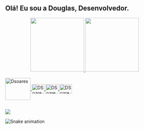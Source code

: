 ## Olá! Eu sou a Douglas, Desenvolvedor.
<div align="center">
  <a href="https://github.com/DSoares96">
  <img height="170em"  src="https://github-readme-stats.vercel.app/api?username=DSoares96&show_icons=true&theme=dracula&include_all_commits=true&count_private=true"/>
  <img height="170em"  src="https://github-readme-stats.vercel.app/api/top-langs/?username=DSoares96&layout=compact&langs_count=7&theme=dracula"/>
</div>
  <div style="display: inline_block"><br>
  <img align="center" alt="Dsoares" height="70" width="80" src="https://1000logos.net/wp-content/uploads/2021/12/Dynamics-365-logo-500x281.png">       
  <img align="center" alt="DSoaress" height="30" width="40" src="https://cdn.jsdelivr.net/gh/devicons/devicon/icons/csharp/csharp-original.svg">
  <img align="center" alt="DSoares-HTML" height="30" width="40" src="https://cdn.jsdelivr.net/gh/devicons/devicon/icons/dotnetcore/dotnetcore-original.svg">
  <img align="center" alt="DSoares-HTML" height="30" width="40" src="https://cdn.jsdelivr.net/gh/devicons/devicon/icons/javascript/javascript-original.svg">
  
  
</div>
  
  ##
 
<div> 

  <a href="https://www.linkedin.com/in/douglas-soares-devdynamics/" target="_blank"><img src="https://img.shields.io/badge/-LinkedIn-%230077B5?style=for-the-badge&logo=linkedin&logoColor=white" target="_blank"></a> 
 
![Snake animation](https://github.com/DSoares96/DSoares96/blob/output/github-contribution-grid-snake.svg)
 
</div>
